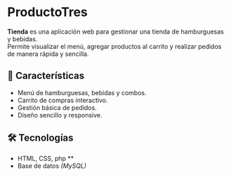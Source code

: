 # ProductoTres

**Tienda** es una aplicación web para gestionar una tienda de hamburguesas y bebidas.  
Permite visualizar el menú, agregar productos al carrito y realizar pedidos de manera rápida y sencilla.

## 🚀 Características
- Menú de hamburguesas, bebidas y combos.
- Carrito de compras interactivo.
- Gestión básica de pedidos.
- Diseño sencillo y responsive.

## 🛠 Tecnologías
- HTML, CSS, php **
- Base de datos *(MySQL)*
